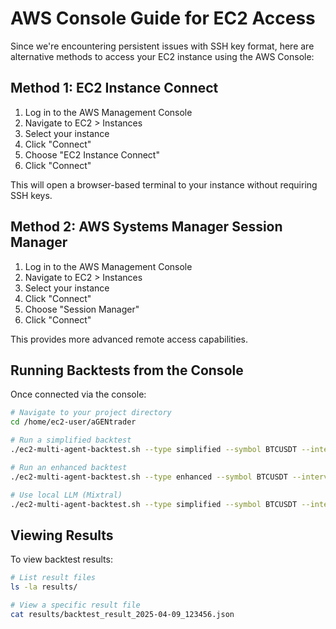 # AWS Console Guide for EC2 Access

Since we're encountering persistent issues with SSH key format, here are alternative methods to access your EC2 instance using the AWS Console:

## Method 1: EC2 Instance Connect

1. Log in to the AWS Management Console
2. Navigate to EC2 > Instances
3. Select your instance
4. Click "Connect"
5. Choose "EC2 Instance Connect"
6. Click "Connect"

This will open a browser-based terminal to your instance without requiring SSH keys.

## Method 2: AWS Systems Manager Session Manager

1. Log in to the AWS Management Console
2. Navigate to EC2 > Instances
3. Select your instance
4. Click "Connect"
5. Choose "Session Manager"
6. Click "Connect"

This provides more advanced remote access capabilities.

## Running Backtests from the Console

Once connected via the console:

```bash
# Navigate to your project directory
cd /home/ec2-user/aGENtrader

# Run a simplified backtest
./ec2-multi-agent-backtest.sh --type simplified --symbol BTCUSDT --interval 1h --start_date 2025-03-01 --end_date 2025-04-01 --position_size 50

# Run an enhanced backtest
./ec2-multi-agent-backtest.sh --type enhanced --symbol BTCUSDT --interval 4h --start_date 2025-03-01 --end_date 2025-04-01 --balance 10000 --risk 0.02 --decision_interval 2 --min_confidence 75

# Use local LLM (Mixtral)
./ec2-multi-agent-backtest.sh --type simplified --symbol BTCUSDT --interval 1h --local-llm
```

## Viewing Results

To view backtest results:
```bash
# List result files
ls -la results/

# View a specific result file
cat results/backtest_result_2025-04-09_123456.json
```
